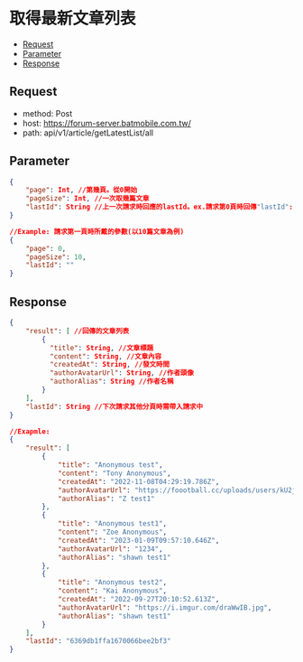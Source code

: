 取得最新文章列表
==============
*   [Request](#request)
*   [Parameter](#parameter)
*   [Response](#response)

<h2 id="request">Request</h2>

*   method: Post
*   host: https://forum-server.batmobile.com.tw/
*   path: api/v1/article/getLatestList/all

<h2 id="parameter">Parameter</h2>

```json
{
    "page": Int, //第幾頁。從0開始
    "pageSize": Int, //一次取幾篇文章
    "lastId": String //上一次請求時回應的lastId。ex.請求第0頁時回傳"lastId": "AAA"，下一次請求第1頁時就要帶入"lastId": "AAA"。請求第一頁時帶入空字串即可
}

//Example: 請求第一頁時所戴的參數(以10篇文章為例)
{
    "page": 0,
    "pageSize": 10,
    "lastId": ""
}
```

<h2 id="response">Response</h2>

```json
{
    "result": [ //回傳的文章列表
        {
		  "title": String, //文章標題
		  "content": String, //文章內容
		  "createdAt": String, //發文時間
		  "authorAvatarUrl": String, //作者頭像
          "authorAlias": String //作者名稱
        }
	],
	"lastId": String //下次請求其他分頁時需帶入請求中
}

//Exapmle:
{
	"result": [
		{
			"title": "Anonymous test",
			"content": "Tony Anonymous",
			"createdAt": "2022-11-08T04:29:19.786Z",
			"authorAvatarUrl": "https://foootball.cc/uploads/users/kU2jR5Dllh.png",
            "authorAlias": "Z test1"
		},
		{
			"title": "Anonymous test1",
			"content": "Zoe Anonymous",
			"createdAt": "2023-01-09T09:57:10.646Z",
			"authorAvatarUrl": "1234",
            "authorAlias": "shawn test1"
		},
		{
			"title": "Anonymous test2",
			"content": "Kai Anonymous",
			"createdAt": "2022-09-27T20:10:52.613Z",
			"authorAvatarUrl": "https://i.imgur.com/draWwIB.jpg",
            "authorAlias": "shawn test1"
		}
	],
	"lastId": "6369db1ffa1670066bee2bf3"
}
```